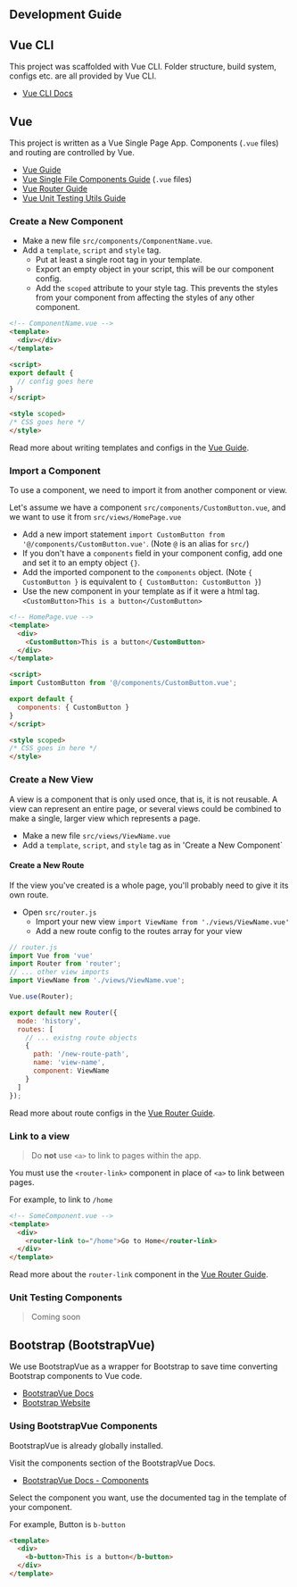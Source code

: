 Development Guide
---

## Vue CLI

This project was scaffolded with Vue CLI. Folder structure, build system, configs etc. are all provided by Vue CLI.

- [Vue CLI Docs](https://cli.vuejs.org/guide/)

## Vue

This project is written as a Vue Single Page App. Components (`.vue` files) and routing are controlled by Vue.

- [Vue Guide](https://vuejs.org/v2/guide/)
- [Vue Single File Components Guide](https://vuejs.org/v2/guide/single-file-components.html) (`.vue` files)
- [Vue Router Guide](https://router.vuejs.org/)
- [Vue Unit Testing Utils Guide](https://vue-test-utils.vuejs.org/)

### Create a New Component

- Make a new file `src/components/ComponentName.vue`.
- Add a `template`, `script` and `style` tag. 
  - Put at least a single root tag in your template.
  - Export an empty object in your script, this will be our component config.
  - Add the `scoped` attribute to your style tag. This prevents the styles from your component from affecting the styles of any other component.

```html
<!-- ComponentName.vue -->
<template>
  <div></div>
</template>

<script>
export default {
  // config goes here
}
</script>

<style scoped>
/* CSS goes here */
</style>
```

Read more about writing templates and configs in the [Vue Guide](https://vuejs.org/v2/guide/).

### Import a Component

To use a component, we need to import it from another component or view.

Let's assume we have a component `src/components/CustomButton.vue`, and we want to use it from `src/views/HomePage.vue`

- Add a new import statement `import CustomButton from '@/components/CustomButton.vue'`. (Note `@` is an alias for `src/`)
- If you don't have a `components` field in your component config, add one and set it to an empty object `{}`.
- Add the imported component to the `components` object. (Note `{ CustomButton }` is equivalent to `{ CustomButton: CustomButton }`)
- Use the new component in your template as if it were a html tag. `<CustomButton>This is a button</CustomButton>`

```html
<!-- HomePage.vue -->
<template>
  <div>
    <CustomButton>This is a button</CustomButton>
  </div>
</template>

<script>
import CustomButton from '@/components/CustomButton.vue';

export default {
  components: { CustomButton }
}
</script>

<style scoped>
/* CSS goes in here */
</style>
```

### Create a New View

A view is a component that is only used once, that is, it is not reusable. A view can represent an entire page, or several views could be combined to make a single, larger view which represents a page.

- Make a new file `src/views/ViewName.vue`
- Add a `template`, `script`, and `style` tag as in 'Create a New Component`

#### Create a New Route

If the view you've created is a whole page, you'll probably need to give it its own route.

- Open `src/router.js`
  - Import your new view `import ViewName from './views/ViewName.vue'`
  - Add a new route config to the routes array for your view

```javascript
// router.js
import Vue from 'vue'
import Router from 'router';
// ... other view imports
import ViewName from './views/ViewName.vue';

Vue.use(Router);

export default new Router({
  mode: 'history',
  routes: [
    // ... existng route objects
    {
      path: '/new-route-path',
      name: 'view-name',
      component: ViewName
    }
  ]
});
```

Read more about route configs in the [Vue Router Guide](https://router.vuejs.org/).

### Link to a view

> Do **not** use `<a>` to link to pages within the app.

You must use the `<router-link>` component in place of `<a>` to link between pages.

For example, to link to `/home`
```html
<!-- SomeComponent.vue -->
<template>
  <div>
    <router-link to="/home">Go to Home</router-link>
  </div>
</template>
```

Read more about the `router-link` component in the [Vue Router Guide](https://router.vuejs.org/).

### Unit Testing Components

> Coming soon

## Bootstrap (BootstrapVue)

We use BootstrapVue as a wrapper for Bootstrap to save time converting Bootstrap components to Vue code.

- [BootstrapVue Docs](https://bootstrap-vue.js.org/docs/)
- [Bootstrap Website](https://getbootstrap.com/)

### Using BootstrapVue Components

BootstrapVue is already globally installed.

Visit the components section of the BootstrapVue Docs.

- [BootstrapVue Docs - Components](https://bootstrap-vue.js.org/docs/components)

Select the component you want, use the documented tag in the template of your component.

For example, Button is `b-button`
```html
<template>
  <div>
    <b-button>This is a button</b-button>
  </div>
</template>
```
